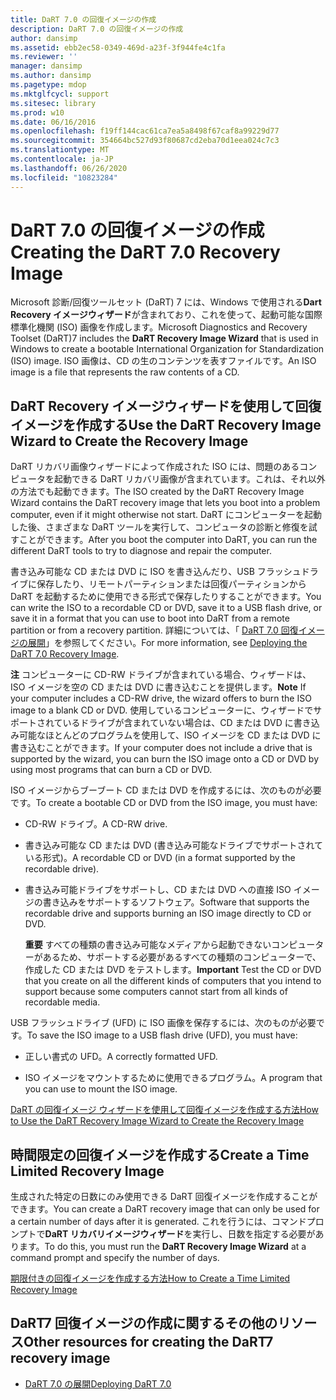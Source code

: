 ```yaml
---
title: DaRT 7.0 の回復イメージの作成
description: DaRT 7.0 の回復イメージの作成
author: dansimp
ms.assetid: ebb2ec58-0349-469d-a23f-3f944fe4c1fa
ms.reviewer: ''
manager: dansimp
ms.author: dansimp
ms.pagetype: mdop
ms.mktglfcycl: support
ms.sitesec: library
ms.prod: w10
ms.date: 06/16/2016
ms.openlocfilehash: f19ff144cac61ca7ea5a8498f67caf8a99229d77
ms.sourcegitcommit: 354664bc527d93f80687cd2eba70d1eea024c7c3
ms.translationtype: MT
ms.contentlocale: ja-JP
ms.lasthandoff: 06/26/2020
ms.locfileid: "10823284"
---
```

# <span data-ttu-id="e2bb8-103">DaRT 7.0 の回復イメージの作成</span><span class="sxs-lookup"><span data-stu-id="e2bb8-103">Creating the DaRT 7.0 Recovery Image</span></span>


<span data-ttu-id="e2bb8-104">Microsoft 診断/回復ツールセット (DaRT) 7 には、Windows で使用される**Dart Recovery イメージウィザード**が含まれており、これを使って、起動可能な国際標準化機関 (ISO) 画像を作成します。</span><span class="sxs-lookup"><span data-stu-id="e2bb8-104">Microsoft Diagnostics and Recovery Toolset (DaRT)7 includes the **DaRT Recovery Image Wizard** that is used in Windows to create a bootable International Organization for Standardization (ISO) image.</span></span> <span data-ttu-id="e2bb8-105">ISO 画像は、CD の生のコンテンツを表すファイルです。</span><span class="sxs-lookup"><span data-stu-id="e2bb8-105">An ISO image is a file that represents the raw contents of a CD.</span></span>

## <span data-ttu-id="e2bb8-106">DaRT Recovery イメージウィザードを使用して回復イメージを作成する</span><span class="sxs-lookup"><span data-stu-id="e2bb8-106">Use the DaRT Recovery Image Wizard to Create the Recovery Image</span></span>


<span data-ttu-id="e2bb8-107">DaRT リカバリ画像ウィザードによって作成された ISO には、問題のあるコンピュータを起動できる DaRT リカバリ画像が含まれています。これは、それ以外の方法でも起動できます。</span><span class="sxs-lookup"><span data-stu-id="e2bb8-107">The ISO created by the DaRT Recovery Image Wizard contains the DaRT recovery image that lets you boot into a problem computer, even if it might otherwise not start.</span></span> <span data-ttu-id="e2bb8-108">DaRT にコンピューターを起動した後、さまざまな DaRT ツールを実行して、コンピュータの診断と修復を試すことができます。</span><span class="sxs-lookup"><span data-stu-id="e2bb8-108">After you boot the computer into DaRT, you can run the different DaRT tools to try to diagnose and repair the computer.</span></span>

<span data-ttu-id="e2bb8-109">書き込み可能な CD または DVD に ISO を書き込んだり、USB フラッシュドライブに保存したり、リモートパーティションまたは回復パーティションから DaRT を起動するために使用できる形式で保存したりすることができます。</span><span class="sxs-lookup"><span data-stu-id="e2bb8-109">You can write the ISO to a recordable CD or DVD, save it to a USB flash drive, or save it in a format that you can use to boot into DaRT from a remote partition or from a recovery partition.</span></span> <span data-ttu-id="e2bb8-110">詳細については、「 [DaRT 7.0 回復イメージの展開](deploying-the-dart-70-recovery-image-dart-7.md)」を参照してください。</span><span class="sxs-lookup"><span data-stu-id="e2bb8-110">For more information, see [Deploying the DaRT 7.0 Recovery Image](deploying-the-dart-70-recovery-image-dart-7.md).</span></span>

<span data-ttu-id="e2bb8-111">**注** コンピューターに CD-RW ドライブが含まれている場合、ウィザードは、ISO イメージを空の CD または DVD に書き込むことを提供します。</span><span class="sxs-lookup"><span data-stu-id="e2bb8-111">**Note** If your computer includes a CD-RW drive, the wizard offers to burn the ISO image to a blank CD or DVD.</span></span> <span data-ttu-id="e2bb8-112">使用しているコンピューターに、ウィザードでサポートされているドライブが含まれていない場合は、CD または DVD に書き込み可能なほとんどのプログラムを使用して、ISO イメージを CD または DVD に書き込むことができます。</span><span class="sxs-lookup"><span data-stu-id="e2bb8-112">If your computer does not include a drive that is supported by the wizard, you can burn the ISO image onto a CD or DVD by using most programs that can burn a CD or DVD.</span></span>

 

<span data-ttu-id="e2bb8-113">ISO イメージからブーブート CD または DVD を作成するには、次のものが必要です。</span><span class="sxs-lookup"><span data-stu-id="e2bb8-113">To create a bootable CD or DVD from the ISO image, you must have:</span></span>

-   <span data-ttu-id="e2bb8-114">CD-RW ドライブ。</span><span class="sxs-lookup"><span data-stu-id="e2bb8-114">A CD-RW drive.</span></span>

-   <span data-ttu-id="e2bb8-115">書き込み可能な CD または DVD (書き込み可能なドライブでサポートされている形式)。</span><span class="sxs-lookup"><span data-stu-id="e2bb8-115">A recordable CD or DVD (in a format supported by the recordable drive).</span></span>

-   <span data-ttu-id="e2bb8-116">書き込み可能ドライブをサポートし、CD または DVD への直接 ISO イメージの書き込みをサポートするソフトウェア。</span><span class="sxs-lookup"><span data-stu-id="e2bb8-116">Software that supports the recordable drive and supports burning an ISO image directly to CD or DVD.</span></span>

    <span data-ttu-id="e2bb8-117">**重要** すべての種類の書き込み可能なメディアから起動できないコンピューターがあるため、サポートする必要があるすべての種類のコンピューターで、作成した CD または DVD をテストします。</span><span class="sxs-lookup"><span data-stu-id="e2bb8-117">**Important** Test the CD or DVD that you create on all the different kinds of computers that you intend to support because some computers cannot start from all kinds of recordable media.</span></span>

     

<span data-ttu-id="e2bb8-118">USB フラッシュドライブ (UFD) に ISO 画像を保存するには、次のものが必要です。</span><span class="sxs-lookup"><span data-stu-id="e2bb8-118">To save the ISO image to a USB flash drive (UFD), you must have:</span></span>

-   <span data-ttu-id="e2bb8-119">正しい書式の UFD。</span><span class="sxs-lookup"><span data-stu-id="e2bb8-119">A correctly formatted UFD.</span></span>

-   <span data-ttu-id="e2bb8-120">ISO イメージをマウントするために使用できるプログラム。</span><span class="sxs-lookup"><span data-stu-id="e2bb8-120">A program that you can use to mount the ISO image.</span></span>

[<span data-ttu-id="e2bb8-121">DaRT の回復イメージ ウィザードを使用して回復イメージを作成する方法</span><span class="sxs-lookup"><span data-stu-id="e2bb8-121">How to Use the DaRT Recovery Image Wizard to Create the Recovery Image</span></span>](how-to-use-the-dart-recovery-image-wizard-to-create-the-recovery-image-dart-7.md)

## <span data-ttu-id="e2bb8-122">時間限定の回復イメージを作成する</span><span class="sxs-lookup"><span data-stu-id="e2bb8-122">Create a Time Limited Recovery Image</span></span>


<span data-ttu-id="e2bb8-123">生成された特定の日数にのみ使用できる DaRT 回復イメージを作成することができます。</span><span class="sxs-lookup"><span data-stu-id="e2bb8-123">You can create a DaRT recovery image that can only be used for a certain number of days after it is generated.</span></span> <span data-ttu-id="e2bb8-124">これを行うには、コマンドプロンプトで**DaRT リカバリイメージウィザード**を実行し、日数を指定する必要があります。</span><span class="sxs-lookup"><span data-stu-id="e2bb8-124">To do this, you must run the **DaRT Recovery Image Wizard** at a command prompt and specify the number of days.</span></span>

[<span data-ttu-id="e2bb8-125">期限付きの回復イメージを作成する方法</span><span class="sxs-lookup"><span data-stu-id="e2bb8-125">How to Create a Time Limited Recovery Image</span></span>](how-to-create-a-time-limited-recovery-image-dart-7.md)

## <span data-ttu-id="e2bb8-126">DaRT7 回復イメージの作成に関するその他のリソース</span><span class="sxs-lookup"><span data-stu-id="e2bb8-126">Other resources for creating the DaRT7 recovery image</span></span>


-   [<span data-ttu-id="e2bb8-127">DaRT 7.0 の展開</span><span class="sxs-lookup"><span data-stu-id="e2bb8-127">Deploying DaRT 7.0</span></span>](deploying-dart-70-new-ia.md)

 

 





